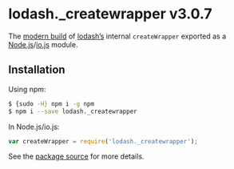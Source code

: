 # lodash._createwrapper v3.0.7

The [modern build](https://github.com/lodash/lodash/wiki/Build-Differences) of [lodash’s](https://lodash.com/) internal `createWrapper` exported as a [Node.js](http://nodejs.org/)/[io.js](https://iojs.org/) module.

## Installation

Using npm:

```bash
$ {sudo -H} npm i -g npm
$ npm i --save lodash._createwrapper
```

In Node.js/io.js:

```js
var createWrapper = require('lodash._createwrapper');
```

See the [package source](https://github.com/lodash/lodash/blob/3.0.7-npm-packages/lodash._createwrapper) for more details.
